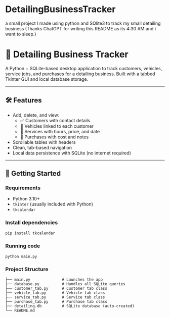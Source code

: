# DetailingBusinessTracker
a small project I made using python and SQlite3 to track my small detailing business
(Thanks ChatGPT for writing this README as its 4:30 AM and i want to sleep.)

# 🧼 Detailing Business Tracker

A Python + SQLite-based desktop application to track customers, vehicles, service jobs, and purchases for a detailing business. Built with a tabbed Tkinter GUI and local database storage.

---

## 🛠️ Features

- Add, delete, and view:
  - ✅ Customers with contact details
  - 🚗 Vehicles linked to each customer
  - 🧽 Services with hours, price, and date
  - 🛒 Purchases with cost and notes
- Scrollable tables with headers
- Clean, tab-based navigation
- Local data persistence with SQLite (no internet required)

---

## 🚀 Getting Started

### Requirements

- Python 3.10+
- `tkinter` (usually included with Python)
- `tkcalendar`

### Install dependencies

```bash
pip install tkcalendar
```
### Running code

```
python main.py
```

### Project Structure

```
├── main.py              # Launches the app
├── database.py          # Handles all SQLite queries
├── customer_tab.py      # Customer tab class
├── vehicle_tab.py       # Vehicle tab class
├── service_tab.py       # Service tab class
├── purchase_tab.py      # Purchase tab class
├── detailing.db         # SQLite database (auto-created)
└── README.md
```




